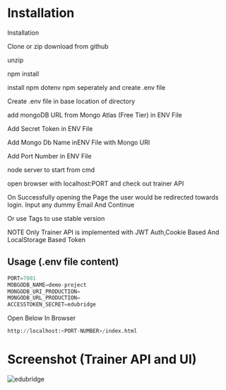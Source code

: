 # Installation

Installation

Clone or zip download from github

unzip

npm install

install npm dotenv npm seperately and create .env file

Create .env file in base location of directory 

add mongoDB URL from Mongo Atlas (Free Tier) in ENV File

Add Secret Token in ENV File

Add Mongo Db Name inENV File with Mongo URI

Add Port Number in ENV File

node server to start from cmd

open browser with localhost:PORT and check out trainer API

On Successfully opening the Page the user would be redirected towards login. Input any dummy Email And Continue


Or use Tags to use stable version


NOTE Only Trainer API is implemented with JWT Auth,Cookie Based And LocalStorage Based Token




## Usage (.env file content)

```python
PORT=7001
MOBGODB_NAME=demo-project
MONGODB_URI_PRODUCTION=
MONGODB_URL_PRODUCTION=
ACCESSTOKEN_SECRET=edubridge
```

Open Below In Browser

```python
http://localhost:<PORT-NUMBER>/index.html
```

# Screenshot (Trainer API and UI)
![edubridge](https://github.com/siddmegadeth/edubridge_node/assets/5025324/734d713a-c9ea-4962-9e31-c90937e63054)


